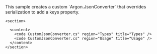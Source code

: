 <?xml version="1.0" encoding="utf-8"?>
<topic id="CustomJsonConverter" revisionNumber="1">
  <developerConceptualDocument xmlns="http://ddue.schemas.microsoft.com/authoring/2003/5" xmlns:xlink="http://www.w3.org/1999/xlink">This sample creates a custom `Argon.JsonConverter`
      that overrides serialization to add a keys property.

    <section>

      <content>
        <code CustomJsonConverter.cs" region="Types" title="Types" />
        <code CustomJsonConverter.cs" region="Usage" title="Usage" />
      </content>
    </section>